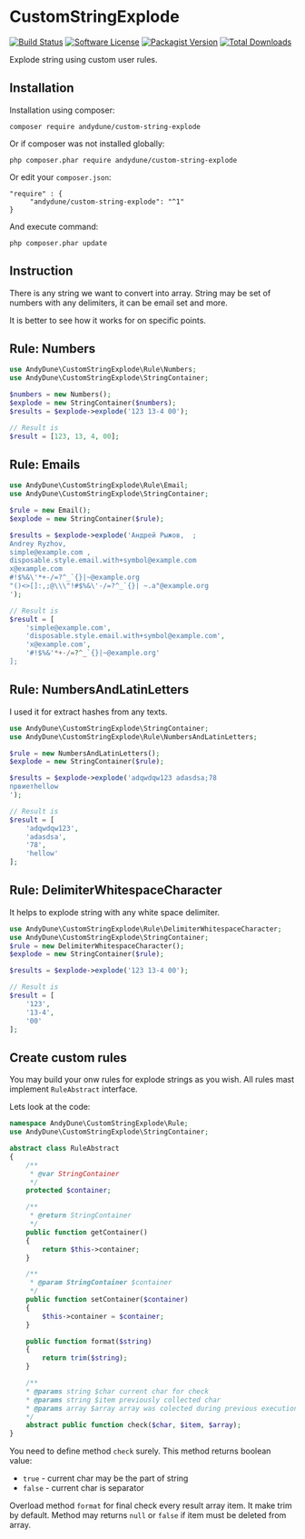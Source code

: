 # CustomStringExplode

[![Build Status](https://travis-ci.org/AndyDune/CustomStringExplode.svg?branch=master)](https://travis-ci.org/AndyDune/CustomStringExplode)
[![Software License](https://img.shields.io/badge/license-MIT-brightgreen.svg?style=flat-square)](LICENSE)
[![Packagist Version](https://img.shields.io/packagist/v/andydune/custom-string-explode.svg?style=flat-square)](https://packagist.org/packages/andydune/custom-string-explode)
[![Total Downloads](https://img.shields.io/packagist/dt/andydune/custom-string-explode.svg?style=flat-square)](https://packagist.org/packages/andydune/custom-string-explode)


Explode string using custom user rules.


Installation
------------

Installation using composer:

```
composer require andydune/custom-string-explode
```
Or if composer was not installed globally:
```
php composer.phar require andydune/custom-string-explode
```
Or edit your `composer.json`:
```
"require" : {
     "andydune/custom-string-explode": "^1"
}

```
And execute command:
```
php composer.phar update
```

Instruction
-------------

There is any string we want to convert into array. String may be set of numbers with any delimiters, it can be email set and more.

It is better to see how it works for on specific points. 

## Rule: Numbers

```php
use AndyDune\CustomStringExplode\Rule\Numbers;
use AndyDune\CustomStringExplode\StringContainer;

$numbers = new Numbers();
$explode = new StringContainer($numbers);
$results = $explode->explode('123 13-4 00');

// Result is
$result = [123, 13, 4, 00];

```

## Rule: Emails

```php
use AndyDune\CustomStringExplode\Rule\Email;
use AndyDune\CustomStringExplode\StringContainer;

$rule = new Email();
$explode = new StringContainer($rule);

$results = $explode->explode('Андрей Рыжов,  ;
Andrey Ryzhov,
simple@example.com ,
disposable.style.email.with+symbol@example.com
x@example.com
#!$%&\'*+-/=?^_`{}|~@example.org
"()<>[]:,;@\\\"!#$%&\'-/=?^_`{}| ~.a"@example.org
');

// Result is
$result = [
    'simple@example.com', 
    'disposable.style.email.with+symbol@example.com', 
    'x@example.com', 
    '#!$%&'*+-/=?^_`{}|~@example.org'
];

```

## Rule: NumbersAndLatinLetters

I used it for extract hashes from any texts.

```php
use AndyDune\CustomStringExplode\StringContainer;
use AndyDune\CustomStringExplode\Rule\NumbersAndLatinLetters;

$rule = new NumbersAndLatinLetters();
$explode = new StringContainer($rule);

$results = $explode->explode('adqwdqw123 adasdsa;78
првиетhellow
');

// Result is
$result = [
    'adqwdqw123', 
    'adasdsa', 
    '78', 
    'hellow'
];
```


## Rule: DelimiterWhitespaceCharacter

It helps to explode string with any white space delimiter.
```php
use AndyDune\CustomStringExplode\Rule\DelimiterWhitespaceCharacter;
use AndyDune\CustomStringExplode\StringContainer;
$rule = new DelimiterWhitespaceCharacter();
$explode = new StringContainer($rule);

$results = $explode->explode('123 13-4 00');

// Result is
$result = [
    '123', 
    '13-4', 
    '00' 
];
```


Create custom rules
----------------
You may build your onw rules for explode strings as you wish. All rules mast implement `RuleAbstract` interface.

Lets look at the code:
```php
namespace AndyDune\CustomStringExplode\Rule;
use AndyDune\CustomStringExplode\StringContainer;

abstract class RuleAbstract
{
    /**
     * @var StringContainer
     */
    protected $container;

    /**
     * @return StringContainer
     */
    public function getContainer()
    {
        return $this->container;
    }

    /**
     * @param StringContainer $container
     */
    public function setContainer($container)
    {
        $this->container = $container;
    }

    public function format($string)
    {
        return trim($string);
    }

    /**
    * @params string $char current char for check
    * @params string $item previously collected char
    * @params array $array array was colected during previous executions of method
    */
    abstract public function check($char, $item, $array);
}
```

You need to define method `check` surely. This method returns boolean value:

- `true` - current char may be the part of string
- `false` - current char is separator 

Overload method `format` for final check every result array item. It make trim by default. 
Method may returns `null` or `false` if item must be deleted from array.
